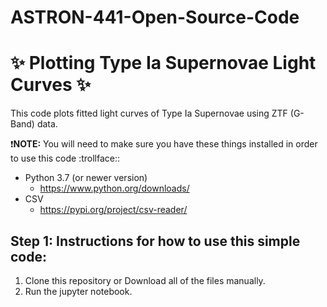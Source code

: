 # ASTRON-441-Open-Source-Code
# :sparkles: Plotting Type Ia Supernovae Light Curves :sparkles:
This code plots fitted light curves of Type Ia Supernovae using ZTF (G-Band) data.  

:exclamation:**NOTE:** You will need to make sure you have these things installed in order to use this code :trollface:: 
* Python 3.7 (or newer version)
  * https://www.python.org/downloads/
* CSV
  * https://pypi.org/project/csv-reader/
  
## Step 1: Instructions for how to use this simple code:
1. Clone this repository or Download all of the files manually. 
2. Run the jupyter notebook.
   
</details>
